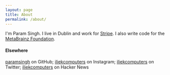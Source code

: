 ```yaml
---
layout: page
title: About
permalink: /about/
---
```


I'm Param Singh. I live in Dublin and work for [Stripe](https://stripe.com).
I also write code for the [MetaBrainz Foundation](https://metabrainz.org/).

#### Elsewhere

[paramsingh](https://github.com/paramsingh) on GitHub;
[iliekcomputers](https://instagram.com/iliekcomputers) on Instagram;
[iliekcomputers](https://twitter.com/iliekcomputers) on Twitter;
[iliekcomputers](https://news.ycombinator.com/user?id=iliekcomputers) on Hacker News
